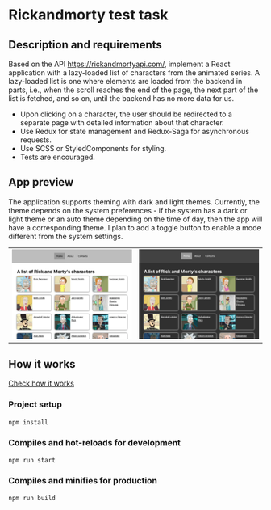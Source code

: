 # Rickandmorty test task

## Description and requirements

Based on the API <a href="https://rickandmortyapi.com/">https://rickandmortyapi.com/</a>, implement a React application with a lazy-loaded list of characters from the animated series. A lazy-loaded list is one where elements are loaded from the backend in parts, i.e., when the scroll reaches the end of the page, the next part of the list is fetched, and so on, until the backend has no more data for us.

- Upon clicking on a character, the user should be redirected to a separate page with detailed information about that character.
- Use Redux for state management and Redux-Saga for asynchronous requests.
- Use SCSS or StyledComponents for styling.
- Tests are encouraged.

## App preview

The application supports theming with dark and light themes. Currently, the theme depends on the system preferences - if the system has a dark or light theme or an auto theme depending on the time of day, then the app will have a corresponding theme. I plan to add a toggle button to enable a mode different from the system settings.

<table>
  <tr>
    <td>
      <picture>
        <source media="(prefers-color-scheme: dark)" srcset="https://raw.githubusercontent.com/IhorSylakov/IhorSylakov/main/repo-previews/rickandmorty-dark.webp">
        <source media="(prefers-color-scheme: light)" srcset="https://raw.githubusercontent.com/IhorSylakov/IhorSylakov/main/repo-previews/rickandmorty-light.webp">
        <img alt="Shows an illustrated light and dark modes" src="https://raw.githubusercontent.com/IhorSylakov/IhorSylakov/main/repo-previews/rickandmorty-light.webp">
      </picture>
    </td>
    <td>
      <picture>
        <source media="(prefers-color-scheme: dark)" srcset="https://raw.githubusercontent.com/IhorSylakov/IhorSylakov/main/repo-previews/rickandmorty-light.webp">
        <source media="(prefers-color-scheme: light)" srcset="https://raw.githubusercontent.com/IhorSylakov/IhorSylakov/main/repo-previews/rickandmorty-dark.webp">
        <img alt="Shows an illustrated dark and light modes" src="https://raw.githubusercontent.com/IhorSylakov/IhorSylakov/main/repo-previews/rickandmorty-dark.webp">
      </picture>
    </td>
  </tr>
</table>
<!-- ![dark theme](https://raw.githubusercontent.com/IhorSylakov/IhorSylakov/main/repo-previews/rickandmorty-dark.webp)
![light theme](https://raw.githubusercontent.com/IhorSylakov/IhorSylakov/main/repo-previews/rickandmorty-light.webp) -->

## How it works

[Check how it works](https://ihorsylakov.github.io/rickandmorty-task/)

### Project setup
```
npm install
```

### Compiles and hot-reloads for development
```
npm run start
```

### Compiles and minifies for production
```
npm run build
```

